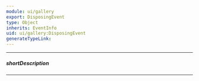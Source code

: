 ```yaml
---
module: ui/gallery
export: DisposingEvent
type: Object
inherits: EventInfo
uid: ui/gallery:DisposingEvent
generateTypeLink: 
---
```

---
##### shortDescription
<!-- Description goes here -->

---
<!-- Description goes here -->